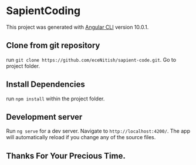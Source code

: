 # SapientCoding

This project was generated with [Angular CLI](https://github.com/angular/angular-cli) version 10.0.1.

## Clone from git repository

run `git clone https://github.com/eceNitish/sapient-code.git`. Go to project folder.

## Install Dependencies

run `npm install` within the project folder.

## Development server

Run `ng serve` for a dev server. Navigate to `http://localhost:4200/`. The app will automatically reload if you change any of the source files.

## Thanks For Your Precious Time.

